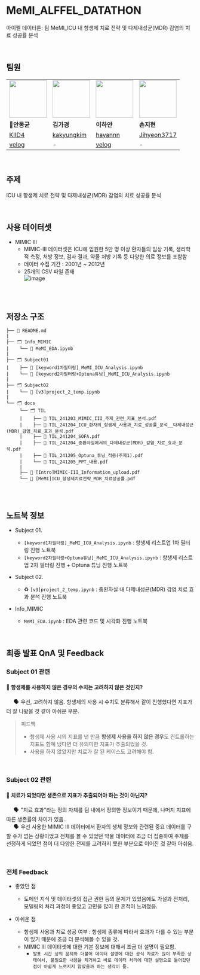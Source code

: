 # MeMI_ALFFEL_DATATHON
아이펠 데이터톤: 팀 MeMI_ICU 내 항생제 치료 전략 및 다제내성균(MDR) 감염의 치료 성공률 분석

<br>

## 팀원
<table>
  <tr>
    <td>
        <a href="https://github.com/KIID4">
         <img src = "https://avatars.githubusercontent.com/u/23628584?v=4" width="100px" />  
        </a>
    </td>
   <td>
        <a href="https://github.com/kakyungkim">
         <img src = "https://avatars.githubusercontent.com/u/84395053?v=4" width="100px" />  
        </a>
    </td>
    <td>
        <a href="https://github.com/hayannn">
         <img src = "https://avatars.githubusercontent.com/u/102213509?v=4" width="100px" />  
        </a>
    </td>
   <td>
        <a href="https://github.com/Jihyeon3717">
         <img src = "https://avatars.githubusercontent.com/u/184886431?v=4" width="100px" />  
        </a>
    </td>
  </tr>
  <tr>
    <td><b>👑안동균</b></td>
    <td><b>김가경</b></td>
    <td><b>이하얀</b></td>
    <td><b>손지현</b></td>
  </tr>
   <td><a href="https://github.com/KIID4">KIID4</a></td>
    <td><a href="https://github.com/kakyungkim">kakyungkim</td>
    <td><a href="https://github.com/hayannn">hayannn</td>
    <td><a href="https://github.com/Jihyeon3717">Jihyeon3717</td>
  </tr>
   <tr>
   <td><a href="https://velog.io/@kiid4/posts"/>velog</td>
    <td> - </td>
    <td><a href="https://velog.io/@dlgkdis801"/>velog</td>
    <td> - </td>
    
  </tr>
</table>





<br>

## 주제
ICU 내 항생제 치료 전략 및 다제내성균(MDR) 감염의 치료 성공률 분석

<br>

## 사용 데이터셋
- MIMIC III
  - MIMIC-III 데이터셋은 ICU에 입원한 5만 명 이상 환자들의 임상 기록, 생리학적 측정, 처방 정보, 검사 결과, 약물 처방 기록 등 다양한 의료 정보를 포함함
  - 데이터 수집 기간 : 2001년 ~ 2012년
  - 25개의 CSV 파일 존재  <br>
![image](https://github.com/user-attachments/assets/6f2fed3c-5562-4986-ae26-aa3239e409df)

<br>

<br>

## 저장소 구조
```
├── 📑 README.md
|
├── 🗂 Info_MIMIC
|    └── 📑 MeMI_EDA.ipynb
|
├── 🗂 Subject01
|    ├── 📑 [keyword1차필터링]_MeMI_ICU_Analysis.ipynb
|    └── 📑 [keyword2차필터링+Optuna튜닝]_MeMI_ICU_Analysis.ipynb
|
├── 🗂 Subject02
|    └── 📑 [v3]project_2_temp.ipynb
|
└── 🗂 docs
     └── 🗂 TIL
     |    ├── 📑 TIL_241203_MIMIC_III_주제_관련_지표_분석.pdf
     |    ├── 📑 TIL_241204_ICU_환자의_항생제_사용과_치료_성공률_분석__다제내성균(MDR)_감염_치료_효과_분석.pdf
     |    ├── 📑 TIL_241204_SOFA.pdf
     |    ├── 📑 TIL_241204_중환자실에서의_다제내성균(MDR)_감염_치료_효과_분석.pdf
     |    ├── 📑 TIL_241205_Optuna_튜닝_적용(주제1).pdf
     |    └── 📑 TIL_241205_PPT_내용.pdf
     |
     ├── 📑 [Intro]MIMIC-III_Information_upload.pdf
     └── 📑 [MeMI]ICU_항생제치료전략_MDR_치료성공률.pdf


```

<br>

## 노트북 정보
- Subject 01.
  - `[keyword1차필터링]_MeMI_ICU_Analysis.ipynb` : 항생제 리스트업 1차 필터링 진행 노트북
  - `[keyword2차필터링+Optuna튜닝]_MeMI_ICU_Analysis.ipynb` : 항생제 리스트업 2차 필터링 진행 + Optuna 튜닝 진행 노트북

- Subject 02.
  - ♻️ `[v3]project_2_temp.ipynb` : 중환자실 내 다제내성균(MDR) 감염 치료 효과 분석 진행 노트북

- Info_MIMIC
  - `MeMI_EDA.ipynb` : EDA 관련 코드 및 시각화 진행 노트북

<br>

## 최종 발표 QnA 및 Feedback
### Subject 01 관련

#### 🙋 항생제를 사용하지 않은 경우의 수치는 고려하지 않은 것인지?
&nbsp;&nbsp;&nbsp;&nbsp; 🗣️ 우선, 고려하지 않음. 항생제의 사용 시 수치도 분류해서 같이 진행했다면 지표가 더 잘 나왔을 것 같아 아쉬운 부분. </tab>
> 피드백
> - 항생제 사용 시의 지표를 낸 만큼 **항생제 사용을 하지 않은 경우**도 컨트롤하는 지표도 함꼐 냈다면 더 유의미한 지표가 추출되었을 것.
> - 사용을 하지 않았지만 치료가 잘 된 케이스도 고려해야 함.

<br>

### Subject 02 관련
#### 🙋 치료가 되었다면 생존으로 지표가 추출되어야 하는 것이 아닌지?
&nbsp;&nbsp;&nbsp;&nbsp; 🗣️ "치료 효과"라는 정의 자체를 팀 내에서 정의한 정보이기 때문에, 나머지 지표에 따른 생존률의 차이가 있음.
<br>
&nbsp;&nbsp;&nbsp;&nbsp; 🗣️ 우선 사용한 MIMIC III 데이터에서 환자의 생체 정보와 관련된 중요 데이터를 구할 수가 없는 상황이었고 전체를 볼 수 있었던 약물 데이터에 조금 더 집중하여 주제를 선정하게 되었던 점이 더 다양한 전제를 고려하지 못한 부분으로 이어진 것 같아 아쉬움.

<br>

### 전체 Feedback
- 좋았던 점
  - 도메인 지식 및 데이터셋의 접근 권한 등의 문제가 있었음에도 가설과 전처리, 모델링의 처리 과정이 좋았고 고민을 많이 한 흔적이 느껴졌음.

- 아쉬운 점
  - 항생제 사용과 치료 성공 여부 : 항생제 종류에 따라서 효과가 다를 수 있는 부분이 있기 때문에 조금 더 분석해볼 수 있을 것.
  - MIMIC III 데이터셋에 대한 기본 정보에 대해서 조금 더 설명이 필요함.
    - `발표 시간 상의 문제와 더불어 데이터 설명에 대한 공식 자료가 많이 부족한 상태여서, 불필요한 내용을 제거하고 바로 데이터 처리에 대한 설명으로 들어갔던 점이 아쉽게 느껴지지 않았을까 하는 생각이 듦.`
